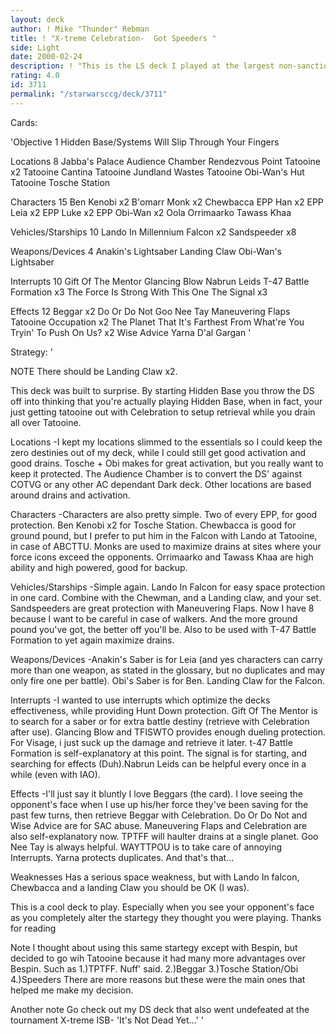```yaml
---
layout: deck
author: ! Mike "Thunder" Rebman
title: ! "X-treme Celebration-  Got Speeders "
side: Light
date: 2000-02-24
description: ! "This is the LS deck I played at the largest non-sanctioned tourney we've had around here. Go check out my DS deck entitled: X-treme ISB-'It's Not Dead yet...'"
rating: 4.0
id: 3711
permalink: "/starwarsccg/deck/3711"
---
```

Cards: 

'Objective 1
Hidden Base/Systems Will Slip Through Your Fingers

Locations 8
Jabba's Palace Audience Chamber
Rendezvous Point
Tatooine x2
Tatooine Cantina
Tatooine Jundland Wastes
Tatooine Obi-Wan's Hut
Tatooine Tosche Station

Characters 15
Ben Kenobi x2
B'omarr Monk x2
Chewbacca
EPP Han x2
EPP Leia x2
EPP Luke x2
EPP Obi-Wan x2
Oola
Orrimaarko
Tawass Khaa

Vehicles/Starships 10
Lando In Millennium Falcon x2
Sandspeeder x8

Weapons/Devices 4
Anakin's Lightsaber
Landing Claw
Obi-Wan's Lightsaber

Interrupts 10
Gift Of The Mentor
Glancing Blow
Nabrun Leids
T-47 Battle Formation x3
The Force Is Strong With This One
The Signal x3

Effects 12
Beggar x2
Do Or Do Not
Goo Nee Tay
Maneuvering Flaps
Tatooine Occupation x2
The Planet That It's Farthest From
What're You Tryin' To Push On Us? x2
Wise Advice
Yarna D'al Gargan '

Strategy: '

NOTE There should be Landing Claw x2.


This deck was built to surprise. By starting Hidden Base you throw the DS off into thinking that you're actually playing Hidden Base, when in fact, your just getting tatooine out with Celebration to setup retrieval while you drain all over Tatooine.

Locations
-I kept my locations slimmed to the essentials so I could keep the zero destinies out of my deck, while I could still get good activation and good drains. Tosche + Obi makes for great activation, but you really want to keep it protected. The Audience Chamber is to convert the DS' against COTVG or any other AC dependant Dark deck. Other locations are based around drains and activation.

Characters
-Characters are also pretty simple. Two of every EPP, for good protection. Ben Kenobi x2 for Tosche Station. Chewbacca is good for ground pound, but I prefer to put him in the Falcon with Lando at Tatooine, in case of ABCTTU. Monks are used to maximize drains at sites where your force icons exceed the opponents. Orrimaarko and Tawass Khaa are high ability and high powered, good for backup.

Vehicles/Starships
-Simple again. Lando In Falcon for easy space protection in one card. Combine with the Chewman, and a Landing claw, and your set. Sandspeeders are great protection with Maneuvering Flaps. Now I have 8 because I want to be careful in case of walkers. And the more ground pound you've got, the better off you'll be. Also to be used with T-47 Battle Formation to yet again maximize drains.

Weapons/Devices
-Anakin's Saber is for Leia (and yes characters can carry more than one weapon, as stated in the glossary, but no duplicates and may only fire one per battle). Obi's Saber is for Ben. Landing Claw for the Falcon.

Interrupts
-I wanted to use interrupts which optimize the decks effectiveness, while providing Hunt Down protection. Gift Of The Mentor is to search for a saber or for extra battle destiny (retrieve with Celebration after use). Glancing Blow and TFISWTO provides enough dueling protection. For Visage, i just suck up the damage and retrieve it later. t-47 Battle Formation is self-explanatory at this point. The signal is for starting, and searching for effects (Duh).Nabrun Leids can be helpful every once in a while (even with IAO).

Effects
-I'll just say it bluntly I love Beggars (the card). I love seeing the opponent's face when I use up his/her force they've been saving for the past few turns, then retrieve Beggar with Celebration. Do Or Do Not and Wise Advice are for SAC abuse. Maneuvering Flaps and Celebration are also self-explanatory now. TPTFF will haulter drains at a single planet. Goo Nee Tay is always helpful. WAYTTPOU is to take care of annoying Interrupts. Yarna protects duplicates. And that's that...

Weaknesses
Has a serious space weakness, but with Lando In falcon, Chewbacca and a landing Claw you should be OK (I was).

This is a cool deck to play. Especially when you see your opponent's face as you completely alter the startegy they thought you were playing. Thanks for reading

Note I thought about using this same startegy except with Bespin, but decided to go wih Tatooine because it had many more advantages over Bespin. Such as
1.)TPTFF. Nuff' said.
2.)Beggar
3.)Tosche Station/Obi
4.)Speeders
There are more reasons but these were the main ones that helped me make my decision.

Another note Go check out my DS deck that also went undefeated at the tournament
X-treme ISB- 'It's Not Dead Yet...'	'
